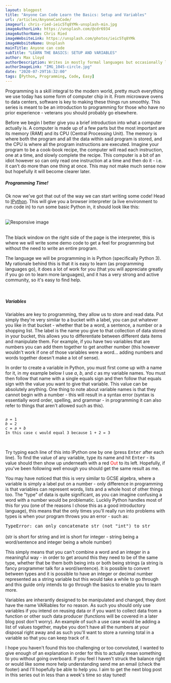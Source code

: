 ```yaml
---
layout: blogpost
title: "Anyone Can Code Learn the Basics: Setup and Variables"
url: /articles/AnyoneCanCode/
imageurl: chris-ried-ieic5Tq8YMk-unsplash-min.jpg
imageAuthorLink: https://unsplash.com/@cdr6934
imageAuthorName: Chris Ried
imageWebsiteLink: https://unsplash.com/photos/ieic5Tq8YMk
imageWebsiteName: Unsplash
mainTitle: Anyone can code
subTitle: "LEARN THE BASICS: SETUP AND VARIABLES"
author: Max Lloyd
authorDescription: Writes in mostly formal languages but occasionally likes to dabble with the informal
authorImageLink: "IMG_1045-circle.jpg"
date: "2020-07-29T16:32:00"
tags: [Python, Programming, Code, Easy]
---
```


Programming is a skill integral to the modern world, pretty much everything we use today has some form of computer chip in it. From microwave ovens to data centers, software is key to making these things run smoothly. This series is meant to be an introduction to programming for those who have no prior experience - veterans you should probably go elsewhere.

Before we begin I better give you a brief introduction into what a computer actually is. A computer is made up of a few parts but the most important are its memory (RAM) and its CPU (Central Processing Unit). The memory is where both the program and all the data within said program is stored, and the CPU is where all the program instructions are executed. Imagine your program to be a cook-book recipe, the computer will read each instruction, one at a time, and slowly complete the recipe. This computer is a bit of an idiot however so can only read one instruction at a time and then do it - i.e. it can't do more than one thing at once. This may not make much sense now but hopefully it will become clearer later.

<h5>Programming Time!</h5>

Ok now we've got that out of the way we can start writing some code! Head to <a href="https://www.pythonanywhere.com/try-ipython/" target="_blank">IPython</a>. This will give you a browser interpreter (a live environment to run code in) to run some basic Python in, it should look like this:

<br>
<div class="graphImg">
            <img src="../../../assets/IPythonPage-min.PNG" class="img-fluid" alt="Responsive image">
</div>
<br>

The black window on the right side of the page is the interpreter, this is where we will write some demo code to get a feel for programming but without the need to write an entire program.

The language we will be programming in is Python (specifically Python 3). My rationale behind this is that it is easy to learn (as programming languages go), it does a lot of work for you (that you will appreciate greatly if you go on to learn more languages), and it has a very strong and active community, so it's easy to find help.

<br>
<h5>Variables</h5>

Variables are key to programming, they allow us to store and read data. Put simply they're very similar to a bucket with a label, you can put whatever you like in that bucket - whether that be a word, a sentence, a number or a shopping list. The label is the name you give to that collection of data stored in your bucket, this allows you to differentiate between different data items and manipulate them. For example, if you have two variables that are numbers you can add them together to get another number (this however wouldn't work if one of those variables were a word... adding numbers and words together doesn't make a lot of sense).

In order to create a variable in Python, you must first come up with a name for it, in my example below I use <var>a</var>, <var>b</var>, and <var>c</var> as my variable names. You must then follow that name with a single equals sign and then follow that equals sign with the value you want to give that variable. This value can be absolutely anything. One thing to note about variable names is that they cannot begin with a number - this will result in a syntax error (syntax is essentially word order, spelling, and grammar - in programming it can also refer to things that aren't allowed such as this).

<div class="codeBlock">
<pre><code>
<var>a</var> = 1
<var>b</var> = 2
<var>c</var> = <var>a</var> + <var>b</var>
<samp>In this case c would equal 3 because 1 + 2 = 3</samp>
</code></pre><br>
</div>

Try typing each line of this into IPython one by one (press <kbd>Enter</kbd> after each line). To find the value of any variable, type its name and hit <kbd>Enter</kbd> - its value should then show up underneath with a red <span style="color: red;">Out</span> to its left. Hopefully, if you've been following well enough you should get the same result as me.

You may have noticed that this is very similar to GCSE algebra, where a variable is simply a label put on a number - only difference in programming is that variables can represent words, lists and a whole host of other things too. The "type" of data is quite significant, as you can imagine confusing a word with a number would be problematic. Luckliy Python handles most of this for you (one of the reasons I chose this as a good introductory language), this means that the only times you'll really run into problems with types is when your program throws you an error - such as:

<div class="codeBlock">
<samp>TypeError: can only concatenate str (not "int") to str</samp>
</div>
<br>
(str is short for string and int is short for integer - string being a word/sentence and integer being a whole number)

This simply means that you can't combine a word and an integer in a meaningful way - in order to get around this they need to be of the same type, whether that be them both being ints or both being strings (a string is fancy programmer talk for a word/sentence). It is possible to convert between types and it is possible to have an integer or decimal number represented as a string variable but this would take a while to go through and this guide only intends to go through the basics to enable you to learn more.

Variables are inherantly designed to be manipulated and changed, they dont have the name VARiables for no reason. As such you should only use variables if you intend on reusing data or if you want to collect data from a function or other such data producer (functions will be covered in a later blog post don't worry). An example of such a use case would be adding a list of values together, maybe you don't have all the numbers at your disposal right away and as such you'll want to store a running total in a variable so that you can keep track of it.

I hope you haven't found this too challenging or too convoluted, I wanted to give enough of an explanation in order for this to actually mean something to you without going overboard. If you feel I haven't struck the balance right or would like some more help understanding send me an email (check the footer) and I'll hopefully be able to help you. I aim to get the next blog post in this series out in less than a week's time so stay tuned!